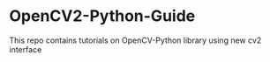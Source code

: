 OpenCV2-Python-Guide
====================

This repo contains tutorials on OpenCV-Python library using new cv2 interface